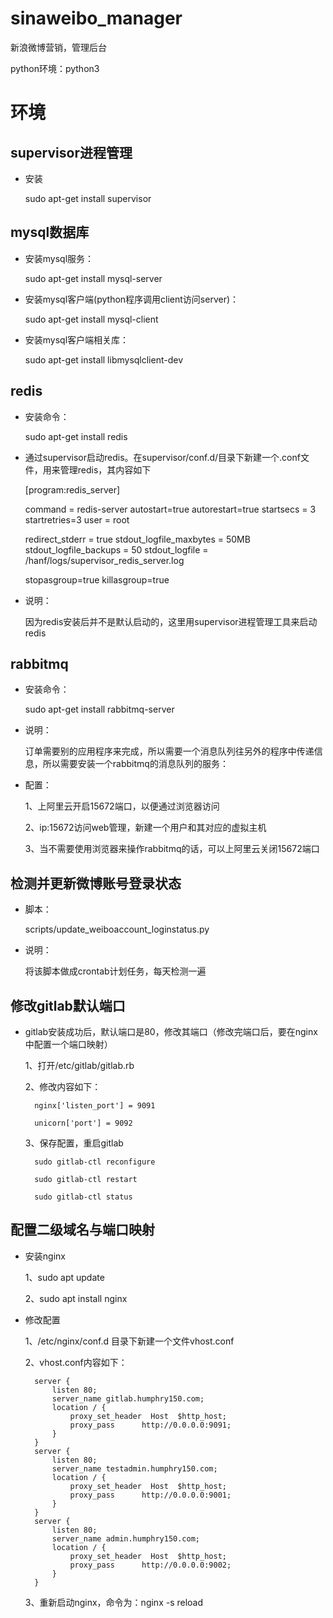 
# sinaweibo_manager

新浪微博营销，管理后台


python环境：python3

# 环境

## supervisor进程管理
- 安装

    sudo apt-get install supervisor

## mysql数据库
- 安装mysql服务：

    sudo apt-get install mysql-server
- 安装mysql客户端(python程序调用client访问server)：
    
    sudo apt-get install mysql-client
    
- 安装mysql客户端相关库：

    sudo apt-get install libmysqlclient-dev

## redis
- 安装命令：

    sudo apt-get install redis

- 通过supervisor启动redis。在supervisor/conf.d/目录下新建一个.conf文件，用来管理redis，其内容如下

    
    [program:redis_server]

    command     = redis-server
    autostart=true
    autorestart=true
    startsecs   = 3
    startretries=3
    user        = root
    
    redirect_stderr         = true
    stdout_logfile_maxbytes = 50MB
    stdout_logfile_backups  = 50
    stdout_logfile          = /hanf/logs/supervisor_redis_server.log
    
    stopasgroup=true
    killasgroup=true


- 说明：

    因为redis安装后并不是默认启动的，这里用supervisor进程管理工具来启动redis


## rabbitmq
- 安装命令：

    sudo apt-get install rabbitmq-server
    
- 说明：
    
    订单需要别的应用程序来完成，所以需要一个消息队列往另外的程序中传递信息，所以需要安装一个rabbitmq的消息队列的服务：
    
- 配置：

    1、上阿里云开启15672端口，以便通过浏览器访问
    
    2、ip:15672访问web管理，新建一个用户和其对应的虚拟主机
    
    3、当不需要使用浏览器来操作rabbitmq的话，可以上阿里云关闭15672端口


## 检测并更新微博账号登录状态
- 脚本：

    scripts/update_weiboaccount_loginstatus.py

- 说明：

    将该脚本做成crontab计划任务，每天检测一遍



## 修改gitlab默认端口

- gitlab安装成功后，默认端口是80，修改其端口（修改完端口后，要在nginx中配置一个端口映射）

    1、打开/etc/gitlab/gitlab.rb
    
    2、修改内容如下：
    
        nginx['listen_port'] = 9091
        
        unicorn['port'] = 9092
        
    3、保存配置，重启gitlab
    
        sudo gitlab-ctl reconfigure
        
        sudo gitlab-ctl restart
        
        sudo gitlab-ctl status
        
        
## 配置二级域名与端口映射
- 安装nginx    

    1、sudo apt update
    
    2、sudo apt install nginx
    
- 修改配置

    1、/etc/nginx/conf.d 目录下新建一个文件vhost.conf
    
    2、vhost.conf内容如下：
    
        server {
            listen 80;
            server_name gitlab.humphry150.com;
            location / { 
                proxy_set_header  Host  $http_host;
                proxy_pass      http://0.0.0.0:9091;
            }   
        }
        server {
            listen 80; 
            server_name testadmin.humphry150.com;
            location / { 
                proxy_set_header  Host  $http_host;
                proxy_pass      http://0.0.0.0:9001;
            }   
        }
        server {
            listen 80; 
            server_name admin.humphry150.com;
            location / { 
                proxy_set_header  Host  $http_host;
                proxy_pass      http://0.0.0.0:9002;
            }   
        }

    3、重新启动nginx，命令为：nginx -s reload
